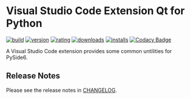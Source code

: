 # Visual Studio Code Extension Qt for Python

[![build](https://github.com/seanwu1105/vscode-qt-for-python/workflows/build/badge.svg)](https://github.com/seanwu1105/vscode-qt-for-python/actions?query=workflow:build)
[![version](https://img.shields.io/visual-studio-marketplace/v/seanwu.vscode-qt-for-python.svg)](https://marketplace.visualstudio.com/items?itemName=seanwu.vscode-qt-for-python)
[![rating](https://img.shields.io/visual-studio-marketplace/r/seanwu.vscode-qt-for-python.svg)](https://marketplace.visualstudio.com/items?itemName=seanwu.vscode-qt-for-python)
[![downloads](https://img.shields.io/visual-studio-marketplace/d/seanwu.vscode-qt-for-python.svg)](https://marketplace.visualstudio.com/items?itemName=seanwu.vscode-qt-for-python)
[![installs](https://img.shields.io/visual-studio-marketplace/i/seanwu.vscode-qt-for-python.svg)](https://marketplace.visualstudio.com/items?itemName=seanwu.vscode-qt-for-python)
[![Codacy Badge](https://app.codacy.com/project/badge/Grade/aa7530b2ecad4617af3b98d57baf1166)](https://www.codacy.com/gh/seanwu1105/vscode-qt-for-python/dashboard?utm_source=github.com&utm_medium=referral&utm_content=seanwu1105/vscode-qt-for-python&utm_campaign=Badge_Grade)

A Visual Studio Code extension provides some common untilities for PySide6.

## Release Notes

Please see the release notes in [CHANGELOG](CHANGELOG.md).
